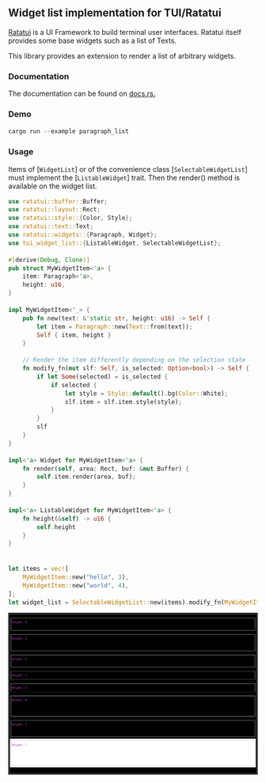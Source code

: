 ## Widget list implementation for TUI/Ratatui


[Ratatui](https://github.com/tui-rs-revival/ratatui) is a UI Framework to build terminal user interfaces. Ratatui itself provides
some base widgets such as a list of Texts.

This library provides an extension to render a list of arbitrary widgets.


### Documentation

The documentation can be found on [docs.rs.](https://docs.rs/tui-widget-list)

### Demo
```rust
cargo run --example paragraph_list
```

### Usage
Items of [`WidgetList`] or of the convenience class [`SelectableWidgetList`]
must implement the [`ListableWidget`] trait. Then the render() method is available
on the widget list.

```rust
use ratatui::buffer::Buffer;
use ratatui::layout::Rect;
use ratatui::style::{Color, Style};
use ratatui::text::Text;
use ratatui::widgets::{Paragraph, Widget};
use tui_widget_list::{ListableWidget, SelectableWidgetList};

#[derive(Debug, Clone)]
pub struct MyWidgetItem<'a> {
    item: Paragraph<'a>,
    height: u16,
}

impl MyWidgetItem<'_> {
    pub fn new(text: &'static str, height: u16) -> Self {
        let item = Paragraph::new(Text::from(text));
        Self { item, height }
    }

    // Render the item differently depending on the selection state
    fn modify_fn(mut slf: Self, is_selected: Option<bool>) -> Self {
        if let Some(selected) = is_selected {
            if selected {
                let style = Style::default().bg(Color::White);
                slf.item = slf.item.style(style);
            }
        }
        slf
    }
}

impl<'a> Widget for MyWidgetItem<'a> {
    fn render(self, area: Rect, buf: &mut Buffer) {
        self.item.render(area, buf);
    }
}

impl<'a> ListableWidget for MyWidgetItem<'a> {
    fn height(&self) -> u16 {
        self.height
    }
}


let items = vec![
    MyWidgetItem::new("hello", 3),
    MyWidgetItem::new("world", 4),
];
let widget_list = SelectableWidgetList::new(items).modify_fn(MyWidgetItem::modify_fn);
```

![](img/screenshot.png)
